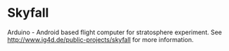Skyfall
=======

Arduino - Android based flight computer for stratosphere experiment.
See <a href="http://www.ig4d.de/public-projects/skyfall">http://www.ig4d.de/public-projects/skyfall</a> for more information.
